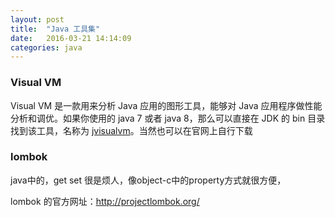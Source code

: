 ```yaml
---
layout: post
title:  "Java 工具集"
date:   2016-03-21 14:14:09
categories: java
---
```


### Visual VM

Visual VM 是一款用来分析 Java 应用的图形工具，能够对 Java 应用程序做性能分析和调优。如果你使用的 java 7 或者 java 8，那么可以直接在 JDK 的 bin 目录找到该工具，名称为 [jvisualvm](http://visualvm.java.net/)。当然也可以在官网上自行下载

### lombok
java中的，get set 很是烦人，像object-c中的property方式就很方便，

lombok 的官方网址：http://projectlombok.org/  
